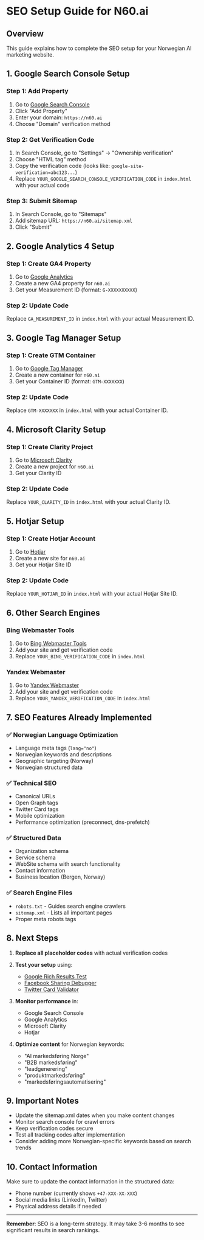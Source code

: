 # SEO Setup Guide for N60.ai

## Overview
This guide explains how to complete the SEO setup for your Norwegian AI marketing website.

## 1. Google Search Console Setup

### Step 1: Add Property
1. Go to [Google Search Console](https://search.google.com/search-console/)
2. Click "Add Property"
3. Enter your domain: `https://n60.ai`
4. Choose "Domain" verification method

### Step 2: Get Verification Code
1. In Search Console, go to "Settings" → "Ownership verification"
2. Choose "HTML tag" method
3. Copy the verification code (looks like: `google-site-verification=abc123...`)
4. Replace `YOUR_GOOGLE_SEARCH_CONSOLE_VERIFICATION_CODE` in `index.html` with your actual code

### Step 3: Submit Sitemap
1. In Search Console, go to "Sitemaps"
2. Add sitemap URL: `https://n60.ai/sitemap.xml`
3. Click "Submit"

## 2. Google Analytics 4 Setup

### Step 1: Create GA4 Property
1. Go to [Google Analytics](https://analytics.google.com/)
2. Create a new GA4 property for `n60.ai`
3. Get your Measurement ID (format: `G-XXXXXXXXXX`)

### Step 2: Update Code
Replace `GA_MEASUREMENT_ID` in `index.html` with your actual Measurement ID.

## 3. Google Tag Manager Setup

### Step 1: Create GTM Container
1. Go to [Google Tag Manager](https://tagmanager.google.com/)
2. Create a new container for `n60.ai`
3. Get your Container ID (format: `GTM-XXXXXXX`)

### Step 2: Update Code
Replace `GTM-XXXXXXX` in `index.html` with your actual Container ID.

## 4. Microsoft Clarity Setup

### Step 1: Create Clarity Project
1. Go to [Microsoft Clarity](https://clarity.microsoft.com/)
2. Create a new project for `n60.ai`
3. Get your Clarity ID

### Step 2: Update Code
Replace `YOUR_CLARITY_ID` in `index.html` with your actual Clarity ID.

## 5. Hotjar Setup

### Step 1: Create Hotjar Account
1. Go to [Hotjar](https://www.hotjar.com/)
2. Create a new site for `n60.ai`
3. Get your Hotjar Site ID

### Step 2: Update Code
Replace `YOUR_HOTJAR_ID` in `index.html` with your actual Hotjar Site ID.

## 6. Other Search Engines

### Bing Webmaster Tools
1. Go to [Bing Webmaster Tools](https://www.bing.com/webmasters/)
2. Add your site and get verification code
3. Replace `YOUR_BING_VERIFICATION_CODE` in `index.html`

### Yandex Webmaster
1. Go to [Yandex Webmaster](https://webmaster.yandex.com/)
2. Add your site and get verification code
3. Replace `YOUR_YANDEX_VERIFICATION_CODE` in `index.html`

## 7. SEO Features Already Implemented

### ✅ Norwegian Language Optimization
- Language meta tags (`lang="no"`)
- Norwegian keywords and descriptions
- Geographic targeting (Norway)
- Norwegian structured data

### ✅ Technical SEO
- Canonical URLs
- Open Graph tags
- Twitter Card tags
- Mobile optimization
- Performance optimization (preconnect, dns-prefetch)

### ✅ Structured Data
- Organization schema
- Service schema
- WebSite schema with search functionality
- Contact information
- Business location (Bergen, Norway)

### ✅ Search Engine Files
- `robots.txt` - Guides search engine crawlers
- `sitemap.xml` - Lists all important pages
- Proper meta robots tags

## 8. Next Steps

1. **Replace all placeholder codes** with actual verification codes
2. **Test your setup** using:
   - [Google Rich Results Test](https://search.google.com/test/rich-results)
   - [Facebook Sharing Debugger](https://developers.facebook.com/tools/debug/)
   - [Twitter Card Validator](https://cards-dev.twitter.com/validator)

3. **Monitor performance** in:
   - Google Search Console
   - Google Analytics
   - Microsoft Clarity
   - Hotjar

4. **Optimize content** for Norwegian keywords:
   - "AI markedsføring Norge"
   - "B2B markedsføring"
   - "leadgenerering"
   - "produktmarkedsføring"
   - "markedsføringsautomatisering"

## 9. Important Notes

- Update the sitemap.xml dates when you make content changes
- Monitor search console for crawl errors
- Keep verification codes secure
- Test all tracking codes after implementation
- Consider adding more Norwegian-specific keywords based on search trends

## 10. Contact Information

Make sure to update the contact information in the structured data:
- Phone number (currently shows `+47-XXX-XX-XXX`)
- Social media links (LinkedIn, Twitter)
- Physical address details if needed

---

**Remember**: SEO is a long-term strategy. It may take 3-6 months to see significant results in search rankings.
